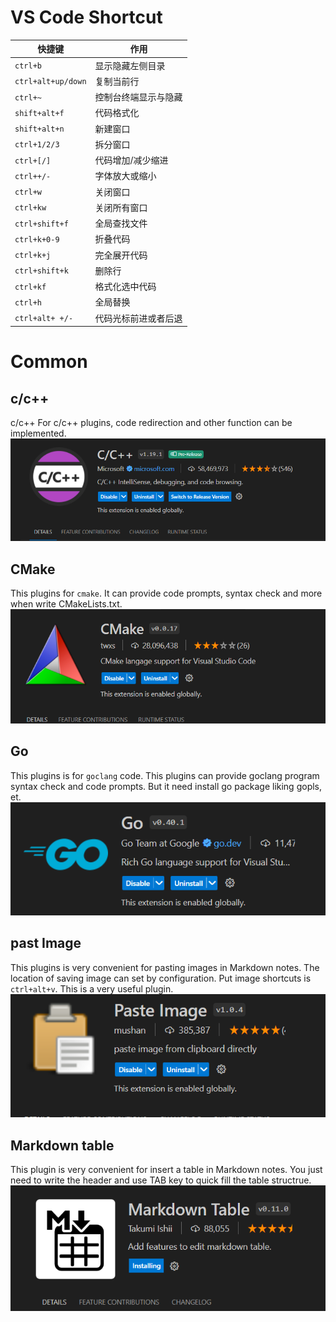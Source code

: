# VS Code Shortcut
| 快捷键             | 作用                 |
| ------------------ | -------------------- |
| `ctrl+b`           | 显示隐藏左侧目录     |
| `ctrl+alt+up/down` | 复制当前行           |
| `ctrl+~`           | 控制台终端显示与隐藏 |
| `shift+alt+f`      | 代码格式化           |
| `shift+alt+n`      | 新建窗口             |
| `ctrl+1/2/3`       | 拆分窗口             |
| `ctrl+[/]`         | 代码增加/减少缩进    |
| `ctrl++/-`         | 字体放大或缩小       |
| `ctrl+w`           | 关闭窗口             |
| `ctrl+kw`          | 关闭所有窗口         |
| `ctrl+shift+f`     | 全局查找文件         |
| `ctrl+k+0-9`       | 折叠代码             |
| `ctrl+k+j`         | 完全展开代码         |
| `ctrl+shift+k`     | 删除行               |
| `ctrl+kf`          | 格式化选中代码       |
| `ctrl+h`           | 全局替换             |
| `ctrl+alt+ +/-`    | 代码光标前进或者后退 |


# Common 
## c/c++
c/c++ 
For c/c++ plugins, code redirection and other function can be implemented.
![](img/2024-01-17-22-26-49.png)
## CMake
This plugins for `cmake`. It can provide code prompts, syntax check and more when write CMakeLists.txt.
![](img/2024-01-17-22-29-27.png)

## Go
This plugins is for `goclang` code. This plugins can provide goclang program syntax check and code prompts. But it need install go package liking gopls, et.
![](img/2024-01-17-22-32-31.png)

## past Image 
This plugins is very convenient for pasting images in Markdown notes. The location of saving image can set by configuration. Put image shortcuts is `ctrl+alt+v`. This is a very useful plugin.
![](img/2024-01-17-22-36-23.png)

## Markdown table
This plugin is very convenient for insert a table in Markdown notes. You just need to write the header and use TAB key to quick fill the table structrue.
![](img/2024-01-17-22-42-55.png)